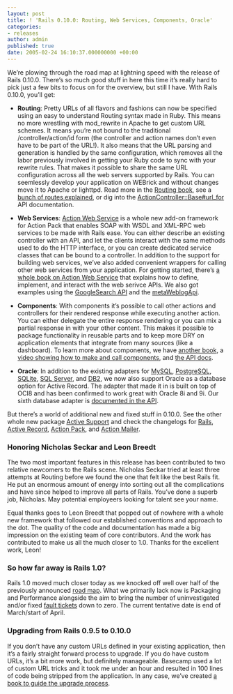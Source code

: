 ```yaml
---
layout: post
title: ! 'Rails 0.10.0: Routing, Web Services, Components, Oracle'
categories:
- releases
author: admin
published: true
date: 2005-02-24 16:10:37.000000000 +00:00
---
```

<p>We&#8217;re plowing through the road map at lightning speed with the release of Rails 0.10.0. There&#8217;s so much good stuff in here this time it&#8217;s really hard to pick just a few bits to focus on for the overview, but still I have. With Rails 0.10.0, you&#8217;ll get:</p>
<ul>
	<li><strong>Routing</strong>: Pretty URLs of all flavors and fashions can now be specified using an easy to understand Routing syntax made in Ruby. This means no more wrestling with mod_rewrite in Apache to get custom <span class="caps">URL</span> schemes. It means you&#8217;re not bound to the traditional /controller/action/id form (the controller and action names don&#8217;t even have to be part of the <span class="caps">URL</span>!). It also means that the <span class="caps">URL</span> parsing and generation is handled by the same configuration, which removes all the labor previously involved in getting your Ruby code to sync with your rewrite rules. That makes it possible to share the same <span class="caps">URL</span> configuration across all the web servers supported by Rails. You can seemlessly develop your application on WEBrick and without changes move it to Apache or lighttpd. Read more in the <a href="http://manuals.rubyonrails.com/read/book/9">Routing book</a>, see a <a href="http://scott.elitists.net/view/17">bunch of routes explained</a>, or dig into the <a href="http://ap.rubyonrails.com/classes/ActionController/Base.html#M000071">ActionController::Base#url_for</a> <span class="caps">API</span> documentation.</li>
</ul>
<ul>
	<li><strong>Web Services</strong>: <a href="http://aws.rubyonrails.com/">Action Web Service</a> is a whole new add-on framework for Action Pack that enables <span class="caps">SOAP</span> with <span class="caps">WSDL</span> and <span class="caps">XML</span>-<span class="caps">RPC</span> web services to be made with Rails ease. You can either describe an existing controller with an <span class="caps">API</span>, and let the clients interact with the same methods used to do the <span class="caps">HTTP</span> interface, or you can create dedicated service classes that can be bound to a controller. In addition to the support for building web services, we&#8217;ve also added convenient wrappers for calling other web services from your application. For getting started, there&#8217;s <a href="http://manuals.rubyonrails.com/read/book/10">a whole book on Action Web Service</a> that explains how to define, implement, and interact with the web serivce APIs. We also got examples using the <a href="http://dev.rubyonrails.com/browser/trunk/actionwebservice/examples/googlesearch/">GoogleSearch <span class="caps">API</span></a> and the <a href="http://dev.rubyonrails.com/browser/trunk/actionwebservice/examples/metaWeblog/">metaWeblogApi</a>.</li>
</ul>
<ul>
	<li><strong>Components</strong>: With components it&#8217;s possible to call other actions and controllers for their rendered response while executing another action. You can either delegate the entire response rendering or you can mix a partial response in with your other content. This makes it possible to package functionality in reusable parts and to keep more <span class="caps">DRY</span> on application elements that integrate from many sources (like a dashboard). To learn more about components, we have <a href="http://manuals.rubyonrails.com/read/book/14">another book</a>, a <a href="https://rubyonrails.org/media/video/clips/components.mov">video showing how to make and call components</a>, and <a href="http://ap.rubyonrails.com/classes/ActionController/Components.html">the <span class="caps">API</span> docs</a>.</li>
</ul>
<ul>
	<li><strong>Oracle</strong>: In addition to the existing adapters for <a href="http://ar.rubyonrails.com/classes/ActiveRecord/ConnectionAdapters/MysqlAdapter.html">MySQL</a>, <a href="http://ar.rubyonrails.com/classes/ActiveRecord/ConnectionAdapters/PostgreSQLAdapter.html">PostgreSQL</a>, <a href="http://ar.rubyonrails.com/classes/ActiveRecord/ConnectionAdapters/SQLiteAdapter.html">SQLite</a>, <a href="http://ar.rubyonrails.com/classes/ActiveRecord/ConnectionAdapters/SQLServerAdapter.html"><span class="caps">SQL</span> Server</a>, and <a href="http://ar.rubyonrails.com/classes/ActiveRecord/ConnectionAdapters/DB2Adapter.html">DB2</a>, we now also support Oracle as a database option for Active Record. The adapter that made it in is built on top of OCI8 and has been confirmed to work great with Oracle 8i and 9i. Our sixth database adapter is <a href="http://ar.rubyonrails.com/classes/ActiveRecord/ConnectionAdapters/OCIAdapter.html">documented in the <span class="caps">API</span></a>.</li>
</ul>
<p>But there&#8217;s a world of additional new and fixed stuff in 0.10.0. See the other whole new package <a href="http://as.rubyonrails.com/">Active Support</a> and check the changelogs for <a href="http://rails.rubyonrails.com/files/CHANGELOG.html">Rails</a>, <a href="http://rails.rubyonrails.com/files/vendor/activerecord/CHANGELOG.html">Active Record</a>, <a href="http://rails.rubyonrails.com/files/vendor/actionpack/CHANGELOG.html">Action Pack</a>, and <a href="http://rails.rubyonrails.com/files/vendor/actionmailer/CHANGELOG.html">Action Mailer</a>.</p>
<h3>Honoring Nicholas Seckar and Leon Breedt</h3>
<p>The two most important features in this release has been contributed to two relative newcomers to the Rails scene. Nicholas Seckar tried at least three attempts at Routing before we found the one that felt like the best Rails fit. He put an enormous amount of energy into sorting out all the complications and have since helped to improve all parts of Rails. You&#8217;ve done a superb job, Nicholas. May potential employeers looking for talent see your name.</p>
<p>Equal thanks goes to Leon Breedt that popped out of nowhere with a whole new framework that followed our established conventions and approach to the dot. The quality of the code and documentation has made a big impression on the existing team of core contributors. And the work has  contributed to make us all the much closer to 1.0. Thanks for the excellent work, Leon!</p>
<h3>So how far away is Rails 1.0?</h3>
<p>Rails 1.0 moved much closer today as we knocked off well over half of the previously announced <a href="http://weblog.rubyonrails.com/archives/2005/01/06/road-map-the-rails-leading-to-10/">road map</a>. What we primarily lack now is Packaging and Performance alongside the aim to bring the number of uninvestigated and/or fixed <a href="http://dev.rubyonrails.com/report/1">fault tickets</a> down to zero. The current tentative date is end of March/start of April.</p>
<h3>Upgrading from Rails 0.9.5 to 0.10.0</h3>
<p>If you don&#8217;t have any custom URLs defined in your existing application, then it&#8217;s a fairly straight forward process to upgrade. If you do have custom URLs, it&#8217;s a bit more work, but definitely manageable. Basecamp used a lot of custom <span class="caps">URL</span> tricks and it took me under an hour and resulted in 100 lines of code being stripped from the application. In any case, we&#8217;ve created <a href="http://manuals.rubyonrails.com/read/book/15">a book to guide the upgrade process</a>.</p>